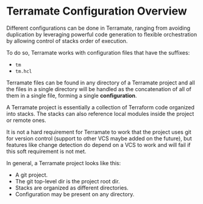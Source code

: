 # Terramate Configuration Overview

Different configurations can be done in Terramate,
ranging from avoiding duplication by leveraging powerful
code generation to flexible orchestration by allowing control
of stacks order of execution.

To do so, Terramate works with configuration files that
have the suffixes:

* `tm`
* `tm.hcl`

Terramate files can be found in any directory of a Terramate project and
all the files in a single directory will be handled as the concatenation
of all of them in a single file, forming a single **configuration**.

A Terramate project is essentially a collection of Terraform code
organized into stacks. The stacks can also reference local modules
inside the project or remote ones.

It is not a hard requirement for Terramate to work that the project uses git 
for version control (support to other VCS maybe added on the future),
but features like change detection do depend on a VCS to
work and will fail if this soft requirement is not met.

In general, a Terramate project looks like this:

* A git project.
* The git top-level dir is the project root dir.
* Stacks are organized as different directories.
* Configuration may be present on any directory.

